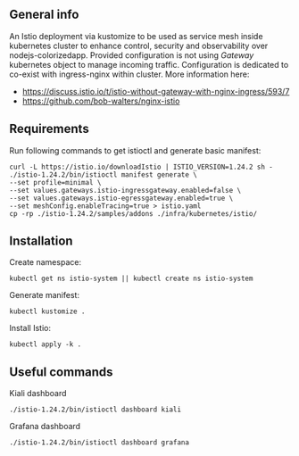 ## General info
An Istio deployment via kustomize to be used as service mesh inside kubernetes cluster to enhance control, security and observability over nodejs-colorizedapp.
Provided configuration is not using *Gateway* kubernetes object to manage incoming traffic. Configuration is dedicated to co-exist with ingress-nginx within cluster.
More information here:
* https://discuss.istio.io/t/istio-without-gateway-with-nginx-ingress/593/7
* https://github.com/bob-walters/nginx-istio

## Requirements
Run following commands to get istioctl and generate basic manifest:
```
curl -L https://istio.io/downloadIstio | ISTIO_VERSION=1.24.2 sh -
./istio-1.24.2/bin/istioctl manifest generate \
--set profile=minimal \
--set values.gateways.istio-ingressgateway.enabled=false \
--set values.gateways.istio-egressgateway.enabled=true \
--set meshConfig.enableTracing=true > istio.yaml
cp -rp ./istio-1.24.2/samples/addons ./infra/kubernetes/istio/
```

## Installation
Create namespace:
```
kubectl get ns istio-system || kubectl create ns istio-system
```
Generate manifest:
```
kubectl kustomize .
```
Install Istio:
```
kubectl apply -k .
```

## Useful commands

Kiali dashboard
```
./istio-1.24.2/bin/istioctl dashboard kiali
```
Grafana dashboard
```
./istio-1.24.2/bin/istioctl dashboard grafana
```

